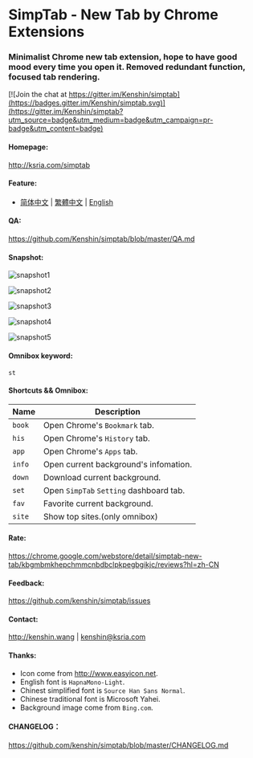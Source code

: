 SimpTab - New Tab by Chrome Extensions
=======
### Minimalist Chrome new tab extension, hope to have good mood every time you open it. Removed redundant function, focused tab rendering.

[![Join the chat at https://gitter.im/Kenshin/simptab](https://badges.gitter.im/Kenshin/simptab.svg)](https://gitter.im/Kenshin/simptab?utm_source=badge&utm_medium=badge&utm_campaign=pr-badge&utm_content=badge)

#### Homepage:
<http://ksria.com/simptab>

#### Feature:
* [简体中文](https://github.com/Kenshin/simptab/blob/master/README.cn.md) | [繁體中文](https://github.com/Kenshin/simptab/blob/master/README.tw.md) | [English](https://github.com/Kenshin/simptab/blob/master/README.en.md)

#### QA:
<https://github.com/Kenshin/simptab/blob/master/QA.md>

#### Snapshot:
![snapshot1](http://i.imgur.com/V5D0H9F.png)

![snapshot2](http://i.imgur.com/05wwDBA.png)

![snapshot3](http://i.imgur.com/nC0qJmT.png)

![snapshot4](http://i.imgur.com/4CpxyxS.png)

![snapshot5](http://i.imgur.com/d05cX9k.png)

#### Omnibox keyword:
`st`

#### Shortcuts && Omnibox:
Name | Description
------ | ------
`book` | Open Chrome's `Bookmark` tab.
`his ` | Open Chrome's `History` tab.
`app ` | Open Chrome's `Apps` tab.
`info` | Open current background's infomation.
`down` | Download current background.
`set ` | Open `SimpTab` `Setting` dashboard tab.
`fav`  | Favorite current background.
`site` | Show top sites.(only omnibox)

#### Rate:
<https://chrome.google.com/webstore/detail/simptab-new-tab/kbgmbmkhepchmmcnbdbclpkpegbgikjc/reviews?hl=zh-CN>

#### Feedback:
<https://github.com/kenshin/simptab/issues>

#### Contact:
<http://kenshin.wang> | <kenshin@ksria.com>

#### Thanks:
- Icon come from <http://www.easyicon.net>.
- English font is `HapnaMono-Light`.
- Chinest simplified font is `Source Han Sans Normal`.
- Chinese traditional font is Microsoft Yahei.
- Background image come from `Bing.com`.

#### CHANGELOG：
<https://github.com/kenshin/simptab/blob/master/CHANGELOG.md>